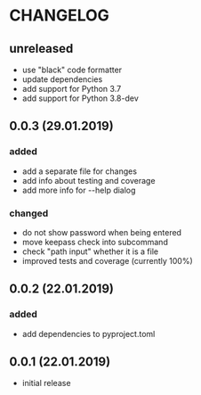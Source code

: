 # CHANGELOG

## unreleased

- use "black" code formatter
- update dependencies
- add support for Python 3.7
- add support for Python 3.8-dev

## 0.0.3 (29.01.2019)

### added

- add a separate file for changes
- add info about testing and coverage
- add more info for --help dialog

### changed

- do not show password when being entered
- move keepass check into subcommand
- check "path input" whether it is a file
- improved tests and coverage (currently 100%)


## 0.0.2 (22.01.2019)

### added

- add dependencies to pyproject.toml

## 0.0.1 (22.01.2019)

- initial release
